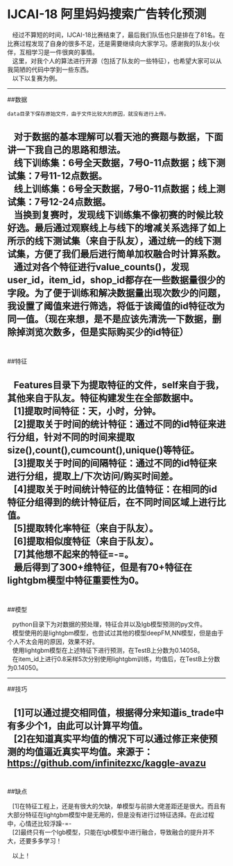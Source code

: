 # IJCAI-18 阿里妈妈搜索广告转化预测   
    经过不算短的时间，IJCAI-18比赛结束了，最后我们队伍也只是排在了81名。在比赛过程发现了自身的很多不足，还是需要继续向大家学习。感谢我的队友小伙伴，互相学习是一件很爽的事情。  
    这里，对我个人的算法进行开源（包括了队友的一些特征），也希望大家可以从我简陋的代码中学到一些东西。   
    以下以复赛为例。  

---
##数据     

    data目录下保存原始文件，由于文件比较大的原因，就没有进行上传。   
    对于数据的基本理解可以看天池的赛题与数据，下面讲一下我自己的思路和想法。    
    线下训练集：6号全天数据，7号0-11点数据；线下测试集：7号11-12点数据。    
    线上训练集：6号全天数据，7号0-11点数据；线上测试集：7号12-24点数据。    
    当换到复赛时，发现线下训练集不像初赛的时候比较好选。最后通过观察线上与线下的增减关系选择了如上所示的线下测试集（来自于队友），通过统一的线下测试集，方便了我们最后进行简单加权融合时计算系数。     
    通过对各个特征进行value_counts()，发现user_id，item_id，shop_id都存在一些数据量很少的字段。为了便于训练和解决数据量出现次数少的问题，我设置了阈值来进行筛选，将低于该阈值的id特征改为同一值。（现在来想，是不是应该先清洗一下数据，删除掉浏览次数多，但是实际购买少的id特征）   
    
---
##特征   

    Features目录下为提取特征的文件，self来自于我，其他来自于队友。特征构建发生在全部数据中。   
    [1]提取时间特征：天，小时，分钟。     
    [2]提取关于时间的统计特征：通过不同的id特征来进行分组，针对不同的时间来提取size(),count(),cumcount(),unique()等特征。       
    [3]提取关于时间的间隔特征：通过不同的id特征来进行分组，提取上/下次访问/购买时间差。   
    [4]提取关于时间统计特征的比值特征：在相同的id特征分组得到的统计特征后，在不同时间区域上进行比值。      
    [5]提取转化率特征（来自于队友）。      
    [6]提取相似度特征（来自于队友）。    
    [7]其他想不起来的特征=-=。    
    最后得到了300+维特征，但是有70+特征在lightgbm模型中特征重要性为0。   
    
---
##模型       

    python目录下为对数据的预处理，特征合并以及lgb模型预测的py文件。       
    模型使用的是lightgbm模型，也尝试过其他的模型deepFM,NN模型，但是由于个人不太会用的原因，效果不好。     
    使用lightgbm模型在上述特征下进行预测，在TestB上分数为0.14058。     
    在item_id上进行0.8采样5次分别使用lightgbm训练，均值后，在TestB上分数为0.14050。    

---
##技巧     

    [1]可以通过提交相同值，根据得分来知道is_trade中有多少个1，由此可以计算平均值。     
    [2]在知道真实平均值的情况下可以通过修正来使预测的均值逼近真实平均值。来源于：https://github.com/infinitezxc/kaggle-avazu      
    
---
##缺点    

    [1]在特征工程上，还是有很大的欠缺，单模型与前排大佬差距还是很大。而且有大部分特征在lightgbm模型中是无用的，但是没有进行过特征选择。在此过程中，心情还比较浮躁-=-      
    [2]最终只有一个lgb模型，只能在lgb模型中进行融合，导致融合的提升并不大，还要多多学习！       
    
    
    以上！
    
